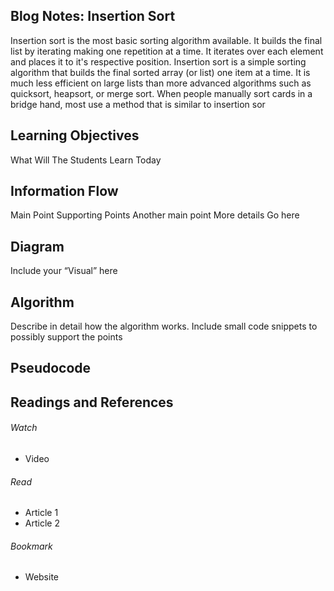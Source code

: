 ## Blog Notes: Insertion Sort
Insertion sort is the most basic sorting algorithm available. It builds the final list by iterating making one repetition at a time. It iterates over each element and places it to it's respective position.
Insertion sort is a simple sorting algorithm that builds the final sorted array (or list) one item at a time. It is much less efficient on large lists than more advanced algorithms such as quicksort, heapsort, or merge sort. 
When people manually sort cards in a bridge hand, most use a method that is similar to insertion sor

## Learning Objectives
What
Will
The
Students
Learn
Today

## Information Flow
Main Point
Supporting Points
Another main point
More details
Go here

## Diagram
Include your “Visual” here

## Algorithm
Describe in detail how the algorithm works. Include small code snippets to possibly support the points

## Pseudocode

## Readings and References
###### Watch
  * Video

###### Read
  * Article 1
  * Article 2

###### Bookmark
  * Website
